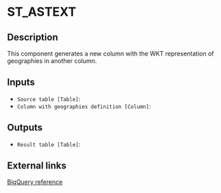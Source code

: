 
# ST_ASTEXT
## Description

 This component generates a new column with the WKT representation of geographies in another column.
 
## Inputs
* `Source table [Table]`: 
* `Column with geographies definition [Column]`: 

## Outputs
* `Result table [Table]`: 

## External links
[BigQuery reference](https://cloud.google.com/bigquery/docs/reference/standard-sql/geography_functions#st_astext)
      